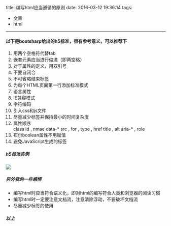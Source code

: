 title: 编写html应当遵循的原则
date: 2016-03-12 19:36:14
tags: 
 - 文章
 - html
---
#### 以下是bootsharp给出的h5标准，很有参考意义，可以推荐下
1. 用两个空格符代替tab
2. 嵌套元素应当进行缩进（即两空格）
3. 对于属性的定义，用双引号
4. 不要自闭合
5. 不可省略结束标签
6. 为每个HTML页面第一行添加标准模式<!DOCTYPE html>
7. 语言属性<html lang="zh-cn">
8. IE兼容模式<meta http-equiv="X-UA-Compatible" content="IE=Edge">
9. 字符编码<meta charset="utf-8">
10. 引入css和js文件<link rel="stylesheet" href="code-guide.css">
                  <script src="code-guide.js"></script>
11. 尽量减少标签并保持最小的时间复杂度
12. 属性顺序  
			class
            id , nmae
            data-*
            src , for , type , href
            title , alt
            aria-* , role
13. 布尔boolean属性不用赋值
14. 避免JavaScript生成的标签

##### h5标准实例

![](http://ww1.sinaimg.cn/large/a5152f55gw1ew1s25ouiej20dv076jt8.jpg) 

##### 另外我的一些感悟
- 编写html时应当符合语义化，即对html的编写符合人类和浏览器的阅读习惯
- 编写html时一定要注意文档流，注意清除浮动，不要破坏文档流
- 尽量减少标签的使用

##### 以上